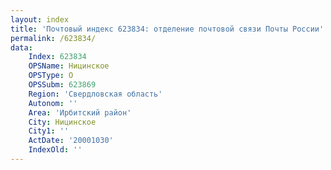 ```yaml
---
layout: index
title: 'Почтовый индекс 623834: отделение почтовой связи Почты России'
permalink: /623834/
data:
    Index: 623834
    OPSName: Ницинское
    OPSType: О
    OPSSubm: 623869
    Region: 'Свердловская область'
    Autonom: ''
    Area: 'Ирбитский район'
    City: Ницинское
    City1: ''
    ActDate: '20001030'
    IndexOld: ''
---
```

